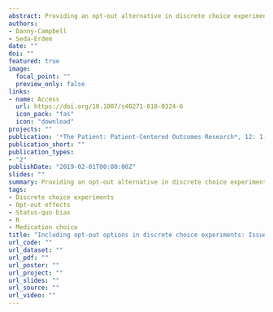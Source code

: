 ```yaml
---
abstract: Providing an opt-out alternative in discrete choice experiments can often be considered to be important for presenting real-life choice situations in different contexts, including health. However, insufficient attention has been given to how best to address choice behaviours relating to this opt-out alternative when modelling discrete choice experiments, particularly in health studies. The objective of this paper is to demonstrate how to account for different opt-out effects in choice models. We aim to contribute to a better understanding of how to model opt-out choices and show the consequences of addressing the effects in an incorrect fashion. We present our code written in the R statistical language so that others can explore these issues in their own data. In this practical guideline, we generate synthetic data on medication choice and use Monte Carlo simulation. We consider three different definitions for the opt-out alternative and four candidate models for each definition. We apply a frequentist-based multimodel inference approach and use performance indicators to assess the relative suitability of each candidate model in a range of settings. We show that misspecifying the opt-out effect has repercussions for marginal willingness to pay estimation and the forecasting of market shares. Our findings also suggest a number of key recommendations for DCE practitioners interested in exploring these issues. There is no unique best way to analyse data collected from discrete choice experiments. Researchers should consider several models so that the relative support for different hypotheses of opt-out effects can be explored.
authors:
- Danny-Campbell
- Seda-Erdem
date: ""
doi: ""
featured: true
image:
  focal_point: ""
  preview_only: false
links:
- name: Access
  url: https://doi.org/10.1007/s40271-018-0324-6
  icon_pack: "fas"
  icon: "download"
projects: ""
publication: '*The Patient: Patient-Centered Outcomes Research*, 12: 1-14'
publication_short: ""
publication_types:
- "2"
publishDate: "2019-02-01T00:00:00Z"
slides: ""
summary: Providing an opt-out alternative in discrete choice experiments can often be considered to be important for presenting real-life choice situations in different contexts, including health. However, insufficient attention has been given to how best to address choice behaviours relating to this opt-out alternative when modelling discrete choice experiments, particularly in health studies. The objective of this paper is to demonstrate how to account for different opt-out effects in choice models. We aim to contribute to a better understanding of how to model opt-out choices and show the consequences of addressing the effects in an incorrect fashion. We present our code written in the R statistical language so that others can explore these issues in their own data. In this practical guideline, we generate synthetic data on medication choice and use Monte Carlo simulation. We consider three different definitions for the opt-out alternative and four candidate models for each definition. We apply a frequentist-based multimodel inference approach and use performance indicators to assess the relative suitability of each candidate model in a range of settings. We show that misspecifying the opt-out effect has repercussions for marginal willingness to pay estimation and the forecasting of market shares. Our findings also suggest a number of key recommendations for DCE practitioners interested in exploring these issues. There is no unique best way to analyse data collected from discrete choice experiments. Researchers should consider several models so that the relative support for different hypotheses of opt-out effects can be explored.
tags:
- Discrete choice experiments
- Opt-out effects
- Status-quo bias
- R
- Medication choice
title: "Including opt-out options in discrete choice experiments: Issues to consider"
url_code: ""
url_dataset: ""
url_pdf: ""
url_poster: ""
url_project: ""
url_slides: ""
url_source: ""
url_video: ""
---
```

